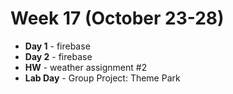 # Week 17 (October 23-28)

* **Day 1** - firebase
* **Day 2** - firebase
* **HW** - weather assignment #2
* **Lab Day** - Group Project: Theme Park